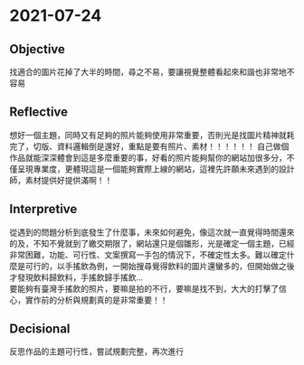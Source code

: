 # 2021-07-24

## Objective

找適合的圖片花掉了大半的時間，尋之不易，要讓視覺整體看起來和諧也非常地不容易

## Reflective

想好一個主題，同時又有足夠的照片能夠使用非常重要，否則光是找圖片精神就耗完了，切版、資料邏輯倒是還好，重點是要有照片、素材！！！！！！
自己做個作品就能深深體會到這是多麼重要的事，好看的照片能夠幫你的網站加很多分，不僅呈現專業度，更體現這是一個能夠實際上線的網站，這裡先許願未來遇到的設計師，素材提供好提供滿啊！！

## Interpretive

從遇到的問題分析到底發生了什麼事，未來如何避免，像這次就一直覺得時間還來的及，不知不覺就到了繳交期限了，網站還只是個雛形，光是確定一個主題，已經非常困難，功能、可行性、文案撰寫一手包的情況下，不確定性太多。難以確定什麼是可行的，以手搖飲為例，一開始搜尋覺得飲料的圖片還蠻多的，但開始做之後才發現飲料歸飲料，手搖飲歸手搖飲...  
要能夠有臺灣手搖飲的照片，要嘛是拍的不行，要嘛是找不到，大大的打擊了信心，實作前的分析與規劃真的是非常重要！！

## Decisional

反思作品的主題可行性，嘗試規劃完整，再次進行
